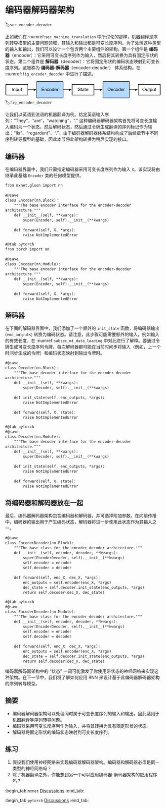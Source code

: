 # 编码器解码器架构
:label:`sec_encoder-decoder`

正如我们在 :numref:`sec_machine_translation` 中所讨论的那样，机器翻译是序列转导模型的主要问题领域，其输入和输出都是可变长度序列。为了处理这种类型的输入和输出，我们可以设计一个包含两个主要组件的架构。第一个组件是 **编码器**（encoder）：它采用可变长度序列作为输入，然后将其转换为具有固定形状的状态。第二个组件是 **解码器**（decoder）：它将固定形状的编码状态映射到可变长度序列。这被称为 **编码器-解码器**（encoder-decoder） 体系结构，在 :numref:`fig_encoder_decoder` 中进行了描述。

![The encoder-decoder architecture.](../img/encoder-decoder.svg)
:label:`fig_encoder_decoder`

让我们以英语到法语的机器翻译为例。给定英语输入序列：“They”，“are”，“watching”，“.” 这种编码器解码器架构首先将可变长度输入编码为一个状态，然后解码状态，然后通过令牌生成翻译的序列标记作为输出：“Ils”、“regardent”、“.”。由于编码器解码器体系结构构成了后续章节中不同序列转导模型的基础，因此本节将此架构转换为稍后实现的接口。

## 编码器

在编码器界面中，我们只需指定编码器采用可变长度序列作为输入 `X`。该实现将由继承此基础 `Encoder` 类的任何模型提供。

```{.python .input}
from mxnet.gluon import nn

#@save
class Encoder(nn.Block):
    """The base encoder interface for the encoder-decoder architecture."""
    def __init__(self, **kwargs):
        super(Encoder, self).__init__(**kwargs)

    def forward(self, X, *args):
        raise NotImplementedError
```

```{.python .input}
#@tab pytorch
from torch import nn

#@save
class Encoder(nn.Module):
    """The base encoder interface for the encoder-decoder architecture."""
    def __init__(self, **kwargs):
        super(Encoder, self).__init__(**kwargs)

    def forward(self, X, *args):
        raise NotImplementedError
```

## 解码器

在下面的解码器界面中，我们添加了一个额外的 `init_state` 函数，将编码器输出 (`enc_outputs`) 转换为编码状态。请注意，此步骤可能需要额外的输入，例如输入的有效长度，在 :numref:`subsec_mt_data_loading` 中对此进行了解释。要通过令牌生成可变长度序列令牌，每次解码器都可能在当前时间步将输入（例如，上一个时间步生成的令牌）和编码状态映射到输出令牌时。

```{.python .input}
#@save
class Decoder(nn.Block):
    """The base decoder interface for the encoder-decoder architecture."""
    def __init__(self, **kwargs):
        super(Decoder, self).__init__(**kwargs)

    def init_state(self, enc_outputs, *args):
        raise NotImplementedError

    def forward(self, X, state):
        raise NotImplementedError
```

```{.python .input}
#@tab pytorch
#@save
class Decoder(nn.Module):
    """The base decoder interface for the encoder-decoder architecture."""
    def __init__(self, **kwargs):
        super(Decoder, self).__init__(**kwargs)

    def init_state(self, enc_outputs, *args):
        raise NotImplementedError

    def forward(self, X, state):
        raise NotImplementedError
```

## 将编码器和解码器放在一起

最后，编码器解码器架构包含编码器和解码器，并可选择附加参数。在向前传播中，编码器的输出用于产生编码状态，解码器将进一步使用此状态作为其输入之一。

```{.python .input}
#@save
class EncoderDecoder(nn.Block):
    """The base class for the encoder-decoder architecture."""
    def __init__(self, encoder, decoder, **kwargs):
        super(EncoderDecoder, self).__init__(**kwargs)
        self.encoder = encoder
        self.decoder = decoder

    def forward(self, enc_X, dec_X, *args):
        enc_outputs = self.encoder(enc_X, *args)
        dec_state = self.decoder.init_state(enc_outputs, *args)
        return self.decoder(dec_X, dec_state)
```

```{.python .input}
#@tab pytorch
#@save
class EncoderDecoder(nn.Module):
    """The base class for the encoder-decoder architecture."""
    def __init__(self, encoder, decoder, **kwargs):
        super(EncoderDecoder, self).__init__(**kwargs)
        self.encoder = encoder
        self.decoder = decoder

    def forward(self, enc_X, dec_X, *args):
        enc_outputs = self.encoder(enc_X, *args)
        dec_state = self.decoder.init_state(enc_outputs, *args)
        return self.decoder(dec_X, dec_state)
```

编码器解码器架构中的 “状态” 一词可能激发了你使用带状态的神经网络来实现这种架构。在下一节中，我们将了解如何应用 RNN 来设计基于此编码器解码器架构的序列转导模型。

## 摘要

* 编码器解码器架构可以处理同时属于可变长度序列的输入和输出，因此适用于机器翻译等序列转导问题。
* 编码器采用可变长度序列作为输入，并将其转换为具有固定形状的状态。
* 解码器将固定形状的编码状态映射到可变长度序列。

## 练习

1. 假设我们使用神经网络来实现编码器解码器架构。编码器和解码器必须是同一类型的神经网络吗？
1. 除了机器翻译之外，你能想到另一个可以应用编码器-解码器架构的应用程序吗？

:begin_tab:`mxnet`
[Discussions](https://discuss.d2l.ai/t/341)
:end_tab:

:begin_tab:`pytorch`
[Discussions](https://discuss.d2l.ai/t/1061)
:end_tab:

